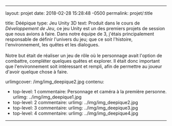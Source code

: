 ---

layout: projet
date: 2018-02-28 15:28:48 -0500
permalink: projet/:title

title: Déépique
type: Jeu Unity 3D
text: Produit dans le cours de <i>Développement de Jeu</i>, ce jeu Unity est un des premiers projets de session que nous avions à faire. Dans notre équipe de 3, j'étais principalement responsable de définir l'univers du jeu; que ce soit l'histoire, l'environnement, les quêtes et les dialogues.<br><br>Notre but était de réaliser un jeu de rôle où le personnage avait l'option de combattre, compléter quelques quêtes et explorer. Il était donc important que l'environnement soit intéressant et rempli, afin de permettre au joueur d'avoir quelque chose à faire.

urlimgcover: /img/img_deepique2.jpg
contenu:
 - top-level: 1
   commentaire: Personnage et caméra à la première personne.
   urlimg: ../img/img_deepique1.jpg
 - top-level: 2
   commentaire:
   urlimg: ../img/img_deepique2.jpg
 - top-level: 3
   commentaire:
   urlimg: ../img/img_deepique3.jpg
 - top-level: 4
   commentaire:
   urlimg: ../img/img_deepique4.jpg
---